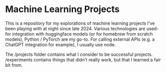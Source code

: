 # Machine Learning Projects

This is a repository for my explorations of machine learning projects I've been playing with at night since late 2024. Various technologies are used- for integration with huggingface models (or for homebrew from scratch models), Python / PyTorch are my go-to. For calling external APIs (e.g. a ChatGPT integration for example), I usually use node.

The /projects folder contains what I consider to be successful projects. /experiments contains things that didn't really work, but that I learned a fair bit from.
